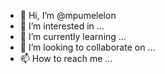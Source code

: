 - 👋 Hi, I’m @mpumelelon
- 👀 I’m interested in ...
- 🌱 I’m currently learning ...
- 💞️ I’m looking to collaborate on ...
- 📫 How to reach me ...

<!---
mpumelelon/mpumelelon is a ✨ special ✨ repository because its `README.md` (this file) appears on your GitHub profile.
You can click the Preview link to take a look at your changes.
--->
